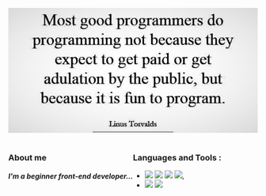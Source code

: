 <!DOCTYPE HTML>
<html>
 <head>
  <meta charset="utf-8">
 </head>
 <body>
  
![](images/Linus-Torvalds.jpg)

<div class="content" style="display: flex;">

<div>

### About me
##### ___I'm a beginner front-end developer...___

</div>
<div>

### Languages and Tools :
* ![](https://img.shields.io/badge/-HTML-080908?style=for-the-badge&logo=html5) ![](https://img.shields.io/badge/-CSS-080908?style=for-the-badge&logo=css3) ![](https://img.shields.io/badge/-SCSS-3f3f3f?style=for-the-badge&logo=sass) ![](https://img.shields.io/badge/-adaptive_site_layout-179b6e?style=for-the-badge&logo=),
* ![](https://img.shields.io/badge/-javascript-080908?style=for-the-badge&logo=javascript) ![](https://img.shields.io/badge/-jquery-3f3f3f?style=for-the-badge&logo=jquery)

</div>
</div>
 </body>
</html>
